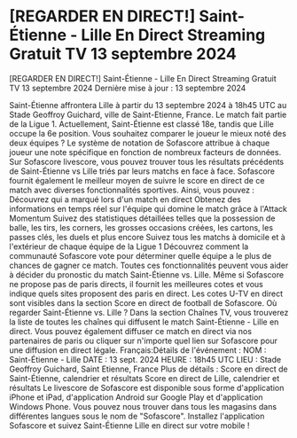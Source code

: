 # [REGARDER EN DIRECT!] Saint-Étienne - Lille En Direct Streaming Gratuit TV 13 septembre 2024

[REGARDER EN DIRECT!] Saint-Étienne - Lille En Direct Streaming Gratuit TV 13 septembre 2024
Dernière mise à jour : 13 septembre 2024

Saint-Étienne affrontera Lille à partir du 13 septembre 2024 à 18h45 UTC au Stade Geoffroy Guichard, ville de Saint-Etienne, France. Le match fait partie de la Ligue 1.
Actuellement, Saint-Étienne est classé 18e, tandis que Lille occupe la 6e position. Vous souhaitez comparer le joueur le mieux noté des deux équipes ? Le système de notation de Sofascore attribue à chaque joueur une note spécifique en fonction de nombreux facteurs de données.
Sur Sofascore livescore, vous pouvez trouver tous les résultats précédents de Saint-Étienne vs Lille triés par leurs matchs en face à face. Sofascore fournit également le meilleur moyen de suivre le score en direct de ce match avec diverses fonctionnalités sportives. Ainsi, vous pouvez :
Découvrez qui a marqué lors d'un match en direct
Obtenez des informations en temps réel sur l'équipe qui domine le match grâce à l'Attack Momentum
Suivez des statistiques détaillées telles que la possession de balle, les tirs, les corners, les grosses occasions créées, les cartons, les passes clés, les duels et plus encore
Suivez tous les matchs à domicile et à l'extérieur de chaque équipe de la Ligue 1
Découvrez comment la communauté Sofascore vote pour déterminer quelle équipe a le plus de chances de gagner ce match.
Toutes ces fonctionnalités peuvent vous aider à décider du pronostic du match Saint-Étienne vs. Lille. Même si Sofascore ne propose pas de paris directs, il fournit les meilleures cotes et vous indique quels sites proposent des paris en direct. Les cotes U-TV en direct sont visibles dans la section Score en direct de football de Sofascore.
Où regarder Saint-Étienne vs. Lille ? Dans la section Chaînes TV, vous trouverez la liste de toutes les chaînes qui diffusent le match Saint-Étienne - Lille en direct. Vous pouvez également diffuser ce match en direct via nos partenaires de paris ou cliquer sur n'importe quel lien sur Sofascore pour une diffusion en direct légale.
Français:Détails de l'événement :
NOM : Saint-Étienne - Lille
DATE : 13 sept. 2024
HEURE : 18h45 UTC
LIEU : Stade Geoffroy Guichard, Saint Etienne, France
Plus de détails :
Score en direct de Saint-Étienne, calendrier et résultats
Score en direct de Lille, calendrier et résultats
Le livescore de Sofascore est disponible sous forme d'application iPhone et iPad, d'application Android sur Google Play et d'application Windows Phone. Vous pouvez nous trouver dans tous les magasins dans différentes langues sous le nom de "Sofascore". Installez l'application Sofascore et suivez Saint-Étienne Lille en direct sur votre mobile !
